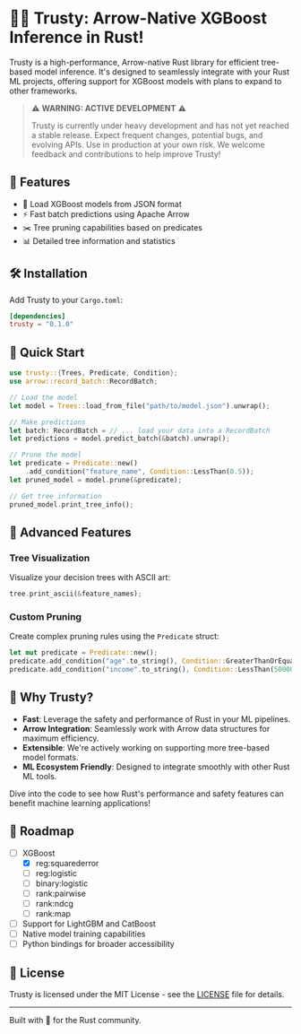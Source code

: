# 🦀🔮 Trusty: Arrow-Native XGBoost Inference in Rust!

Trusty is a high-performance, Arrow-native Rust library for efficient tree-based model inference. It's designed to seamlessly integrate with your Rust ML projects, offering support for XGBoost models with plans to expand to other frameworks.

> ⚠️ **WARNING: ACTIVE DEVELOPMENT** ⚠️
> 
> Trusty is currently under heavy development and has not yet reached a stable release.
> Expect frequent changes, potential bugs, and evolving APIs. Use in production at your own risk.
> We welcome feedback and contributions to help improve Trusty!

## 🚀 Features

- 🌳 Load XGBoost models from JSON format
- ⚡ Fast batch predictions using Apache Arrow
- ✂️  Tree pruning capabilities based on predicates
- 📊 Detailed tree information and statistics

## 🛠️ Installation

Add Trusty to your `Cargo.toml`:

```toml
[dependencies]
trusty = "0.1.0"
```

## 🚦 Quick Start

```rust
use trusty::{Trees, Predicate, Condition};
use arrow::record_batch::RecordBatch;

// Load the model
let model = Trees::load_from_file("path/to/model.json").unwrap();

// Make predictions
let batch: RecordBatch = // ... load your data into a RecordBatch
let predictions = model.predict_batch(&batch).unwrap();

// Prune the model
let predicate = Predicate::new()
    .add_condition("feature_name", Condition::LessThan(0.5));
let pruned_model = model.prune(&predicate);

// Get tree information
pruned_model.print_tree_info();
```

## 🧪 Advanced Features

### Tree Visualization

Visualize your decision trees with ASCII art:

```rust
tree.print_ascii(&feature_names);
```

### Custom Pruning

Create complex pruning rules using the `Predicate` struct:

```rust
let mut predicate = Predicate::new();
predicate.add_condition("age".to_string(), Condition::GreaterThanOrEqual(18.0));
predicate.add_condition("income".to_string(), Condition::LessThan(50000.0));
```
## 🌟 Why Trusty?

- **Fast**: Leverage the safety and performance of Rust in your ML pipelines.
- **Arrow Integration**: Seamlessly work with Arrow data structures for maximum efficiency.
- **Extensible**: We're actively working on supporting more tree-based model formats.
- **ML Ecosystem Friendly**: Designed to integrate smoothly with other Rust ML tools.

Dive into the code to see how Rust's performance and safety features can benefit machine learning applications!

## 🚧 Roadmap
- [ ] XGBoost
    - [x] reg:squarederror 
    - [ ] reg:logistic
    - [ ] binary:logistic
    - [ ] rank:pairwise
    - [ ] rank:ndcg 
    - [ ] rank:map
- [ ] Support for LightGBM and CatBoost
- [ ] Native model training capabilities
- [ ] Python bindings for broader accessibility

## 📜 License

Trusty is licensed under the MIT License - see the [LICENSE](LICENSE) file for details.

---
Built with 🦀 for the Rust community.
